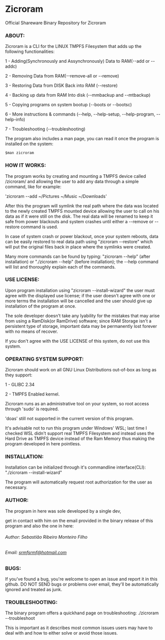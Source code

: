 # Zicroram
Official Shareware Binary Repository for Zicroram

### ABOUT:
Zicroram is a CLI for the LINUX TMPFS Filesystem that adds up the following functionalities:

1 - Adding(Synchronously and Assynchronously) Data to RAM(--add or --addc)

2 - Removing Data from RAM(--remove-all or --remove)

3 - Restoring Data from DISK Back into RAM (--restore)

4 - Backing up data from RAM Into disk (--mmbackup and --mtbackup)

5 - Copying programs on system bootup (--boots or --bootsc)

6 - More instructions & commands (--help, --help-setup, --help-program, --help-info)

7 - Troubleshooting (--troubleshooting)

The program also includes a man page, you can read it once the program is installed on the system: 

    $man zicroram

### HOW IT WORKS:
The program works by creating and mounting a TMPFS device called /zicroram/ and allowing the user to add any data through a simple command, like for example:

'zicroram --add ~/Pictures ~/Music ~/Downloads'

After this the program will symlink the real path where the data was located to the newly created TMPFS mounted device allowing the user to call on his data as if it were still on the disk. The real data will be renamed to keep it safe from power blackouts and system crashes until either a --remove or --restore command is used.

In case of system crash or power blackout, once your system reboots, data can be easily restored to real data path using "zicroram --restore" which will put the original files back in place where the symlinks were created.

Many more commands can be found by typing: "zicroram --help" (after installation) or "./zicroram --help" (before installation); the --help command will list and thoroughly explain each of the commands.

### USE LICENSE:

Upon program installation using "zicroram --install-wizard" the user must agree with the displayed use license;
if the user doesn't agree with one or more terms the installation will be cancelled and the user should 
give up installation of the program at once.

The sole developer doesn't take any lyability for the mistakes that may arise from using a RamDisk(or RamDrive) software;
since RAM Storage isn't a persistent type of storage, important data may be permanently lost forever with no means of recover.

If you don't agree with the USE LICENSE of this system, do not use this system.

### OPERATING SYSTEM SUPPORT:

Zicroram should work on all GNU Linux Distributions out-of-box as long as they support:

1 - GLIBC 2.34

2 - TMPFS Enabled kernel.

Zicroram runs as an administrative tool on your system, so root access through 'sudo' is required. 

'doas' still not supported in the current version of this program.

It's advisable not to run this program under Windows' WSL; last time I checked WSL didn't support real TMPFS Filesystem and instead uses the Hard Drive as TMPFS device instead of the Ram Memory thus making the program developed in here pointless.

### INSTALLATION:

Installation can be initialized through it's commandline interface(CLI): "./zicroram --install-wizard"

The program will automatically request root authorization for the user as necessary.

### AUTHOR:

The program in here was sole developed by a single dev,

get in contact with him on the email provided in the binary release of this program and also the one in here:

###### Author: Sebastião Ribeiro Monteiro Filho
###### Email: srmfsrmf@hotmail.com

### BUGS:

If you've found a bug, you're welcome to open an issue and report it in this github.
DO NOT SEND bugs or problems over email, they'll be automatically ignored and treated as junk.

### TROUBLESHOOTING:

The binary program offers a quickhand page on troubleshooting: ./zicroram --troubleshoot

This is important as it describes most common issues users may have to deal with and how to either solve or avoid those issues.
